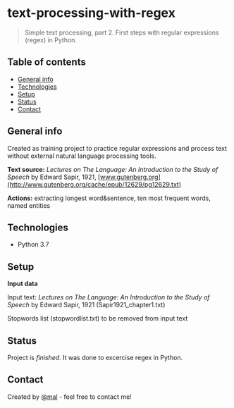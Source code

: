 # text-processing-with-regex
> Simple text processing, part 2. First steps with regular expressions (regex) in Python.

## Table of contents
* [General info](#general-info)
* [Technologies](#technologies)
* [Setup](#setup)
* [Status](#status)
* [Contact](#contact)

## General info
Created as training project to practice regular expressions and process text without external natural language processing tools.

**Text source:** *Lectures on The Language: An Introduction to the Study of Speech* by Edward Sapir, 1921, 
[www.gutenberg.org](http://www.gutenberg.org/cache/epub/12629/pg12629.txt)

**Actions:** extracting longest word&sentence, ten most frequent words, named entities 

## Technologies
* Python 3.7 

## Setup
**Input data**

Input text: *Lectures on The Language: An Introduction to the Study of Speech* by Edward Sapir, 1921 (Sapir1921_chapter1.txt)

Stopwords list (stopwordlist.txt) to be removed from input text

## Status
Project is _finished_. It was done to excercise regex in Python.

## Contact
Created by [@mal](https://www.linkedin.com/in/malwina-kotowicz/) - feel free to contact me!
